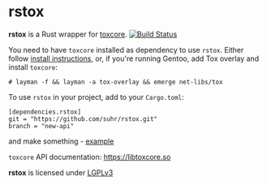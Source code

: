 rstox
====

**rstox** is a Rust wrapper for [toxcore].
[![Build Status](https://travis-ci.org/suhr/rstox.svg)](https://travis-ci.org/suhr/rstox)

You need to have `toxcore` installed as dependency to use `rstox`. Either follow [install instructions](https://github.com/irungentoo/toxcore/blob/master/INSTALL.md), or, if you're running Gentoo, add Tox overlay and install `toxcore`:
```
# layman -f && layman -a tox-overlay && emerge net-libs/tox
```

To use `rstox` in your project, add to your `Cargo.toml`:
```
[dependencies.rstox]
git = "https://github.com/suhr/rstox.git"
branch = "new-api"
```
and make something - [example](/examples/test.rs)

`toxcore` API documentation: https://libtoxcore.so


**rstox** is licensed under [LGPLv3](LICENSE)


[toxcore]:https://github.com/irungentoo/toxcore
